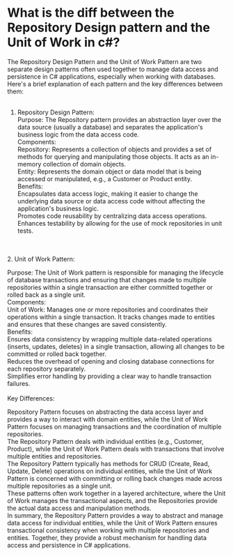# What is the diff between the Repository Design pattern and the Unit of Work in c#?
The Repository Design Pattern and the Unit of Work Pattern are two separate design patterns often used together to manage data access and persistence in C# applications,
 especially when working with databases. Here's a brief explanation of each pattern and the key differences between them: </br>
</br>
1. Repository Design Pattern:</br>
 Purpose: The Repository pattern provides an abstraction layer over the data source (usually a database) and separates the application's business logic from the data access code.</br>
 Components:</br>
 Repository: Represents a collection of objects and provides a set of methods for querying and manipulating those objects. It acts as an in-memory collection of domain objects.</br>
 Entity: Represents the domain object or data model that is being accessed or manipulated, e.g., a Customer or Product entity.</br>
Benefits:</br>
Encapsulates data access logic, making it easier to change the underlying data source or data access code without affecting the application's business logic.</br>
Promotes code reusability by centralizing data access operations.</br>
Enhances testability by allowing for the use of mock repositories in unit tests.</br>
</br>
</br>
2. Unit of Work Pattern:

Purpose: The Unit of Work pattern is responsible for managing the lifecycle of database transactions and ensuring that changes made to multiple repositories within a single transaction are either committed together or rolled back as a single unit.</br>
Components:</br>
Unit of Work: Manages one or more repositories and coordinates their operations within a single transaction. It tracks changes made to entities and ensures that these changes are saved consistently.</br>
Benefits:</br>
Ensures data consistency by wrapping multiple data-related operations (inserts, updates, deletes) in a single transaction, allowing all changes to be committed or rolled back together.</br>
Reduces the overhead of opening and closing database connections for each repository separately.</br>
Simplifies error handling by providing a clear way to handle transaction failures.</br>
</br>
Key Differences:</br>

Repository Pattern focuses on abstracting the data access layer and provides a way to interact with domain entities, while the Unit of Work Pattern focuses on managing transactions and the coordination of multiple repositories.</br>
The Repository Pattern deals with individual entities (e.g., Customer, Product), while the Unit of Work Pattern deals with transactions that involve multiple entities and repositories.</br>
The Repository Pattern typically has methods for CRUD (Create, Read, Update, Delete) operations on individual entities, while the Unit of Work Pattern is concerned with committing or rolling back changes made across multiple repositories as a single unit.</br>
These patterns often work together in a layered architecture, where the Unit of Work manages the transactional aspects, and the Repositories provide the actual data access and manipulation methods.</br>
In summary, the Repository Pattern provides a way to abstract and manage data access for individual entities, while the Unit of Work Pattern ensures transactional consistency when working with multiple repositories and entities. Together, they provide a robust mechanism for handling data access and persistence in C# applications.</br>

